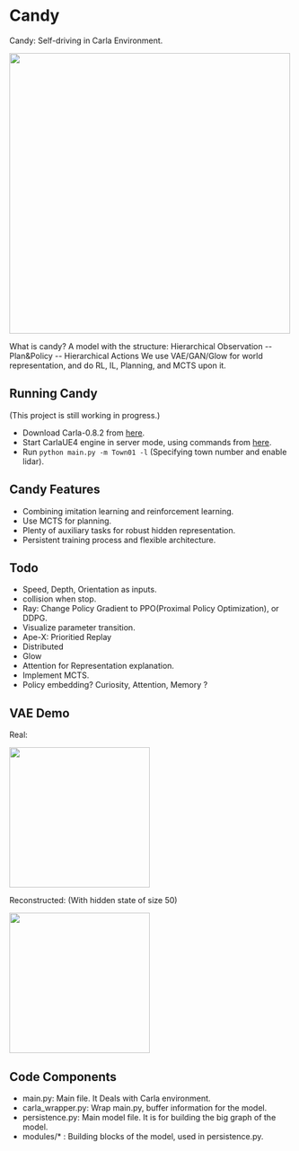 # Candy
Candy: Self-driving in Carla Environment.

<img src="https://github.com/createamind/candy/blob/master/screenshots/candy.png" width="500"/>

What is candy? A model with the structure: Hierarchical Observation -- Plan&Policy -- Hierarchical Actions
We use VAE/GAN/Glow for world representation, and do RL, IL, Planning, and MCTS upon it.

## Running Candy
(This project is still working in progress.)
* Download Carla-0.8.2 from [here][carlarelease].
* Start CarlaUE4 engine in server mode, using commands from [here][carlagithub].
* Run `python main.py -m Town01 -l` (Specifying town number and enable lidar).

[carlagithub]: http://carla.readthedocs.io/en/latest/running_simulator_standalone/
[carlarelease]: https://github.com/carla-simulator/carla/releases


## Candy Features
* Combining imitation learning and reinforcement learning.
* Use MCTS for planning.
* Plenty of auxiliary tasks for robust hidden representation.
* Persistent training process and flexible architecture.

## Todo
* Speed, Depth, Orientation as inputs.
* collision when stop.
* Ray: Change Policy Gradient to PPO(Proximal Policy Optimization), or DDPG.
* Visualize parameter transition.
* Ape-X: Prioritied Replay
* Distributed
* Glow
* Attention for Representation explanation.
* Implement MCTS.
* Policy embedding? Curiosity, Attention, Memory ?

## VAE Demo
Real:

<img src="https://github.com/createamind/candy/blob/master/screenshots/real1.png" width="250"/>

Reconstructed: (With hidden state of size 50)

<img src="https://github.com/createamind/candy/blob/master/screenshots/reconstruct1.png" width="250"/>


## Code Components
* main.py: Main file. It Deals with Carla environment.
* carla_wrapper.py: Wrap main.py, buffer information for the model.
* persistence.py: Main model file. It is for building the big graph of the model.
* modules/* : Building blocks of the model, used in persistence.py.


